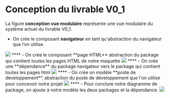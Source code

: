 # Conception du livrable V0_1

La figure **conception vue modulaire** représente une vue modulaire du système actuel du livrable V0_1.

- On crée le composant **navigateur** en tant qu'abstraction du navigateur que l’on utilise.
<img src="navigateurxml.PNG">
****
- On crée le composant **page HTML** abstraction du package qui contient toutes les pages HTML de notre maquette
<img src="pagehtmlxml.PNG">
****
- On crée une **dépendance** du package navigateur vers le package qui contient toutes les pages html
<img src="dependancet1t2.PNG">
****
- On crée un modèle **poste de développement**, abstraction du poste de développement que l'on utilise pour concevoir notre projet 
<img src="postedevxml.PNG">
****
- Pour conclure notre diagramme de package, on ajoute à notre modèle les deux packages et la dépendance.
<img src="diagrammeuml.PNG">